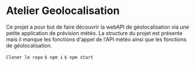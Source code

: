 # Atelier Geolocalisation

Ce projet a pour but de faire découvrir la webAPI de géolocalisation via une petite application de prévision météo.
La structure du projet est présente mais il manque les fonctions d'appel de l'API météo ainsi que les fonctions de géolocalisation.

`Cloner le repo`
`$ npm i`
`$ npm start`